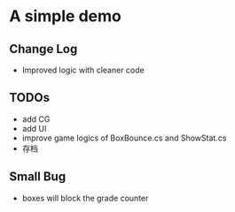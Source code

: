 # A simple demo

## Change Log

* Improved logic with cleaner code

## TODOs

* add CG
* add UI
* improve game logics of BoxBounce.cs and ShowStat.cs
* 存档

## Small Bug

* boxes will block the grade counter